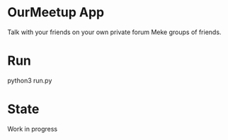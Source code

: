 # OurMeetup App
Talk with your friends on your own private forum
Meke groups of friends.
# Run
python3 run.py
# State
Work in progress 
